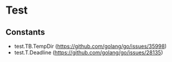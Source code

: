 Test
====

## Constants

- test.TB.TempDir (https://github.com/golang/go/issues/35998)
- test.T.Deadline (https://github.com/golang/go/issues/28135)
